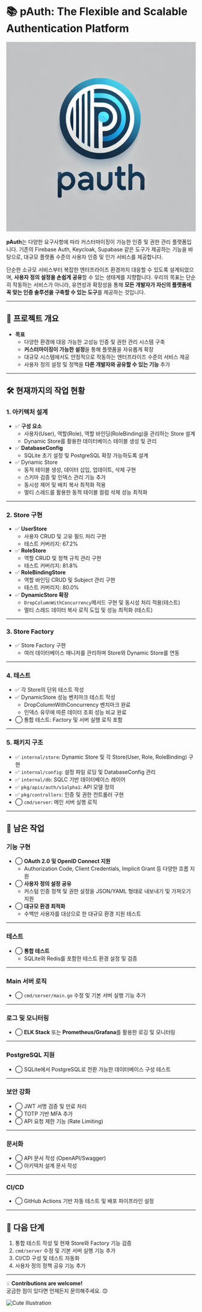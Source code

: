 # 📚 pAuth: The Flexible and Scalable Authentication Platform

<img src="public/pAuth.webp">

**pAuth**는 다양한 요구사항에 따라 커스터마이징이 가능한 인증 및 권한 관리 플랫폼입니다. 기존의 Firebase Auth, Keycloak, Supabase 같은 도구가 제공하는 기능을 바탕으로, 대규모 플랫폼 수준의 사용자 인증 및 인가 서비스를 제공합니다. 

단순한 소규모 서비스부터 복잡한 엔터프라이즈 환경까지 대응할 수 있도록 설계되었으며, **사용자 정의 설정을 손쉽게 공유**할 수 있는 생태계를 지향합니다. 우리의 목표는 단순히 작동하는 서비스가 아니라, 유연성과 확장성을 통해 **모든 개발자가 자신의 플랫폼에 꼭 맞는 인증 솔루션을 구축할 수 있는 도구**를 제공하는 것입니다.

---

## 🌟 **프로젝트 개요**
- **목표**
  - 다양한 환경에 대응 가능한 고성능 인증 및 권한 관리 시스템 구축
  - **커스터마이징이 가능한 설정**을 통해 플랫폼을 자유롭게 확장
  - 대규모 시스템에서도 안정적으로 작동하는 엔터프라이즈 수준의 서비스 제공
  - 사용자 정의 설정 및 정책을 **다른 개발자와 공유할 수 있는 기능** 추가

---

## 🛠️ **현재까지의 작업 현황**

### **1. 아키텍처 설계**
- ✅ **구성 요소**
  - 사용자(User), 역할(Role), 역할 바인딩(RoleBinding)을 관리하는 Store 설계
  - Dynamic Store를 활용한 데이터베이스 테이블 생성 및 관리
- ✅ **DatabaseConfig**
  - SQLite 초기 설정 및 PostgreSQL 확장 가능하도록 설계
- ✅ Dynamic Store
  - 동적 테이블 생성, 데이터 삽입, 업데이트, 삭제 구현
  - 스키마 검증 및 인덱스 관리 기능 추가
  - 동시성 제어 및 배치 복사 최적화 적용
  - 멀티 스레드를 활용한 동적 테이블 컬럼 삭제 성능 최적화

---

### **2. Store 구현**
- ✅ **UserStore**
  - 사용자 CRUD 및 고유 필드 처리 구현
  - 테스트 커버리지: 67.2%
- ✅ **RoleStore**
  - 역할 CRUD 및 정책 규칙 관리 구현
  - 테스트 커버리지: 81.8%
- ✅ **RoleBindingStore**
  - 역할 바인딩 CRUD 및 Subject 관리 구현
  - 테스트 커버리지: 80.0%
- ✅ **DynamicStore 확장**
  - `DropColumnWithConcurrency`메서드 구현 및 동시성 처리 적용(테스트)
  - 멀티 스레드 데이터 복사 로직 도입 및 성능 최적화 (테스트)
---

### **3. Store Factory**
- ✅ Store Factory 구현
  - 여러 데이터베이스 매니저를 관리하며 Store와 Dynamic Store를 연동

---

### **4. 테스트**
- ✅ 각 Store의 단위 테스트 작성
- ✅ DynamicStore 성능 벤치마크 테스트 작성
  - DropColumnWithConcurrency 벤치마크 완료
  - 인덱스 유무에 따른 데이터 조회 성능 비교 완료
- ◯ 통합 테스트: Factory 및 서버 실행 로직 포함

---

### **5. 패키지 구조**
- ✅ `internal/store`: Dynamic Store 및 각 Store(User, Role, RoleBinding) 구현
- ✅ `internal/config`: 설정 파일 로딩 및 DatabaseConfig 관리
- ✅ `internal/db`: SQLC 기반 데이터베이스 레이어
- ✅ `pkg/apis/auth/v1alpha1`: API 모델 정의
- ✅ `pkg/controllers`: 인증 및 권한 컨트롤러 구현
- ◯ `cmd/server`: 메인 서버 실행 로직

---

## 🔧 **남은 작업**

### **기능 구현**
- ◯ **OAuth 2.0 및 OpenID Connect 지원**
  - Authorization Code, Client Credentials, Implicit Grant 등 다양한 흐름 지원
- ◯ **사용자 정의 설정 공유**
  - 커스텀 인증 정책 및 권한 설정을 JSON/YAML 형태로 내보내기 및 가져오기 지원
- ◯ **대규모 환경 최적화**
  - 수백만 사용자를 대상으로 한 대규모 환경 지원 테스트

---

### **테스트**
- ◯ **통합 테스트**
  - SQLite와 Redis를 포함한 테스트 환경 설정 및 검증

---

### **Main 서버 로직**
- ◯ `cmd/server/main.go` 수정 및 기본 서버 실행 기능 추가

---

### **로그 및 모니터링**
- ◯ **ELK Stack** 또는 **Prometheus/Grafana**를 활용한 로깅 및 모니터링

---

### **PostgreSQL 지원**
- ◯ SQLite에서 PostgreSQL로 전환 가능한 데이터베이스 구성 테스트

---

### **보안 강화**
- ◯ JWT 서명 검증 및 만료 처리
- ◯ TOTP 기반 MFA 추가
- ◯ API 요청 제한 기능 (Rate Limiting)

---

### **문서화**
- ◯ API 문서 작성 (OpenAPI/Swagger)
- ◯ 아키텍처 설계 문서 작성

---

### **CI/CD**
- ◯ GitHub Actions 기반 자동 테스트 및 배포 파이프라인 설정

---

## 🚀 **다음 단계**
1. 통합 테스트 작성 및 현재 Store와 Factory 기능 검증
2. `cmd/server` 수정 및 기본 서버 실행 기능 추가
3. CI/CD 구성 및 테스트 자동화
4. 사용자 정의 정책 공유 기능 추가

---

💡 **Contributions are welcome!**  
궁금한 점이 있다면 언제든지 문의해주세요. 😊

![Cute Illustration](https://via.placeholder.com/150x100?text=Happy+Coding!)
